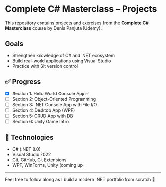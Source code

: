 # Complete C# Masterclass – Projects

This repository contains projects and exercises from the **Complete C# Masterclass** course by Denis Panjuta (Udemy).

## Goals
- Strengthen knowledge of C# and .NET ecosystem
- Build real-world applications using Visual Studio
- Practice with Git version control

## ✅ Progress
- [x] Section 1: Hello World Console App ✅
- [ ] Section 2: Object-Oriented Programming
- [ ] Section 3: .NET Console App with File I/O
- [ ] Section 4: Desktop App (WPF)
- [ ] Section 5: CRUD App with DB
- [ ] Section 6: Unity Game Intro

## 🧠 Technologies
- C# (.NET 8.0)
- Visual Studio 2022
- Git, GitHub, Git Extensions
- WPF, WinForms, Unity (coming up)

---

Feel free to follow along as I build a modern .NET portfolio from scratch 🚀
